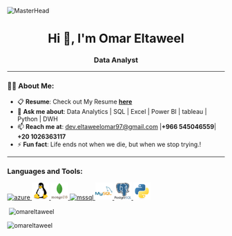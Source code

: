 ![MasterHead](https://static.wixstatic.com/media/6c3893_60b02f5779ab4a239a715f41ba6a007e~mv2_d_5000_1447_s_2.gif)
<h1 align="center">Hi 👋, I'm Omar Eltaweel</h1>
<h3 align="center">Data Analyst</h3>

---

### 👨‍💻 About Me:
- 📋 **Resume**: Check out My Resume [**here**](https://docs.google.com/document/d/1bhJe9zBNATZpVDQ0d-iLQjS_HhLvMYN75NSWfNFt72Y/pub)  
- 💬 **Ask me about**: Data Analytics | SQL | Excel | Power BI | tableau | Python | DWH
- 📫 **Reach me at**: [dev.eltaweelomar97@gmail.com](mailto:dev.eltaweelomar97@gmail.com) |**+966 545046559**| **+20 1026363117**  
- ⚡ **Fun fact**: Life ends not when we die, but when we stop trying.!  

---
<h3 align="left">Languages and Tools:</h3>
<p align="left"> <a href="https://azure.microsoft.com/en-in/" target="_blank" rel="noreferrer"> <img src="https://www.vectorlogo.zone/logos/microsoft_azure/microsoft_azure-icon.svg" alt="azure" width="40" height="40"/> </a> <a href="https://www.linux.org/" target="_blank" rel="noreferrer"> <img src="https://raw.githubusercontent.com/devicons/devicon/master/icons/linux/linux-original.svg" alt="linux" width="40" height="40"/> </a> <a href="https://www.mongodb.com/" target="_blank" rel="noreferrer"> <img src="https://raw.githubusercontent.com/devicons/devicon/master/icons/mongodb/mongodb-original-wordmark.svg" alt="mongodb" width="40" height="40"/> </a> <a href="https://www.microsoft.com/en-us/sql-server" target="_blank" rel="noreferrer"> <img src="https://www.svgrepo.com/show/303229/microsoft-sql-server-logo.svg" alt="mssql" width="40" height="40"/> </a> <a href="https://www.mysql.com/" target="_blank" rel="noreferrer"> <img src="https://raw.githubusercontent.com/devicons/devicon/master/icons/mysql/mysql-original-wordmark.svg" alt="mysql" width="40" height="40"/> </a> <a href="https://www.postgresql.org" target="_blank" rel="noreferrer"> <img src="https://raw.githubusercontent.com/devicons/devicon/master/icons/postgresql/postgresql-original-wordmark.svg" alt="postgresql" width="40" height="40"/> </a> <a href="https://www.python.org" target="_blank" rel="noreferrer"> <img src="https://raw.githubusercontent.com/devicons/devicon/master/icons/python/python-original.svg" alt="python" width="40" height="40"/> </a> </p>

<p>&nbsp;<img align="center" src="https://github-readme-stats.vercel.app/api?username=omareltaweel&show_icons=true&locale=en" alt="omareltaweel" /></p>

<p><img align="center" src="https://github-readme-streak-stats.herokuapp.com/?user=omareltaweel&" alt="omareltaweel" /></p>

  
